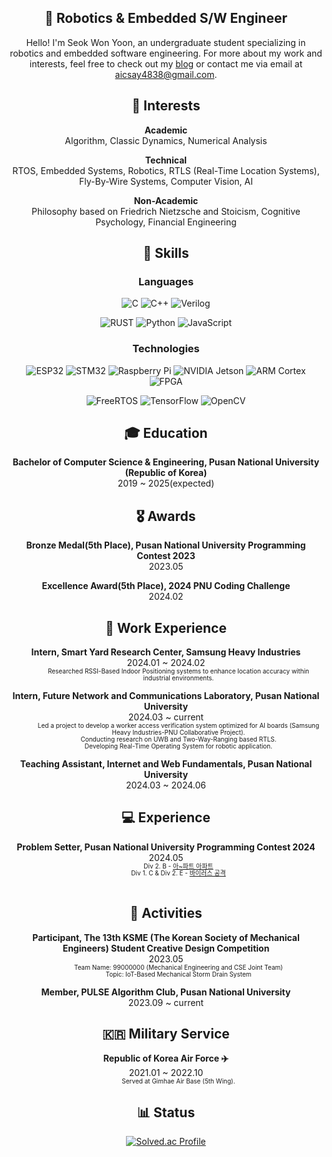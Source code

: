 
<div align="center">

## 👋 Robotics & Embedded S/W Engineer
Hello! I'm Seok Won Yoon, an undergraduate student specializing in robotics and embedded software engineering. For more about my work and interests, feel free to check out my [blog](https://velog.io/@dev_sw_yoon) or contact me via email at [aicsay4838@gmail.com](mailto:aicsay4838@gmail.com).

## 🌟 Interests

**Academic**<br> Algorithm, Classic Dynamics, Numerical Analysis

**Technical**<br> RTOS, Embedded Systems, Robotics, RTLS (Real-Time Location Systems), Fly-By-Wire Systems, Computer Vision, AI

**Non-Academic**<br>
Philosophy based on Friedrich Nietzsche and Stoicism, Cognitive Psychology, Financial Engineering

## 🔨 Skills

### Languages
![C](https://img.shields.io/badge/C-00599C.svg?style=for-the-badge&logo=c&logoColor=white) ![C++](https://img.shields.io/badge/C++-00599C.svg?style=for-the-badge&logo=cplusplus&logoColor=white)  ![Verilog](https://img.shields.io/badge/Verilog-007ACC.svg?style=for-the-badge&logo=verilog&logoColor=white)

![RUST](https://img.shields.io/badge/Rust-000000.svg?style=for-the-badge&logo=rust&logoColor=white) ![Python](https://img.shields.io/badge/Python-3776AB.svg?style=for-the-badge&logo=python&logoColor=white) ![JavaScript](https://img.shields.io/badge/JavaScript-F7DF1E.svg?style=for-the-badge&logo=javascript&logoColor=black) 

### Technologies
![ESP32](https://img.shields.io/badge/ESP32-E7352C.svg?style=for-the-badge&logo=espressif&logoColor=white)  ![STM32](https://img.shields.io/badge/STM32-03234B.svg?style=for-the-badge&logo=stmicroelectronics&logoColor=white)  ![Raspberry Pi](https://img.shields.io/badge/Raspberry%20Pi-A22846.svg?style=for-the-badge&logo=raspberrypi&logoColor=white) ![NVIDIA Jetson](https://img.shields.io/badge/NVIDIA%20Jetson-76B900.svg?style=for-the-badge&logo=nvidia&logoColor=white) ![ARM Cortex](https://img.shields.io/badge/ARM%20Cortex-0091BD.svg?style=for-the-badge&logo=arm&logoColor=white)  ![FPGA](https://img.shields.io/badge/FPGA-FF9A00.svg?style=for-the-badge&logo=xilinx&logoColor=white)

![FreeRTOS](https://img.shields.io/badge/FreeRTOS-0081CB.svg?style=for-the-badge&logo=freertos&logoColor=white)  ![TensorFlow](https://img.shields.io/badge/TensorFlow-FF6F00.svg?style=for-the-badge&logo=tensorflow&logoColor=white) ![OpenCV](https://img.shields.io/badge/OpenCV-5C3EE8.svg?style=for-the-badge&logo=opencv&logoColor=white) 

## 🎓 Education

**Bachelor of Computer Science & Engineering, Pusan National University (Republic of Korea)** <br>
2019 ~ 2025(expected)

## 🎖️ Awards
**Bronze Medal(5th Place), Pusan National University Programming Contest 2023** <br>
2023.05<br>

**Excellence Award(5th Place), 2024 PNU Coding Challenge** <br>
2024.02<br>

## 💼 Work Experience

**Intern, Smart Yard Research Center, Samsung Heavy Industries** <br>
2024.01 ~ 2024.02<br>
<span style="display: block; line-height: 1.1; font-size: 10px; margin-left: 40px;">Researched RSSI-Based Indoor Positioning systems to enhance location accuracy within industrial environments.</span>

**Intern, Future Network and Communications Laboratory, Pusan National University** <br>
2024.03 ~ current<br>
<span style="display: block; line-height: 1.1; font-size: 10px; margin-left: 40px;">Led a project to develop a worker access verification system optimized for AI boards (Samsung Heavy Industries-PNU Collaborative Project).<br>Conducting research on UWB and Two-Way-Ranging based RTLS.<br>
Developing Real-Time Operating System for robotic application.  </span>

**Teaching Assistant, Internet and Web Fundamentals, Pusan National University** <br>
2024.03 ~ 2024.06<br>

## 💻 Experience

**Problem Setter, Pusan National University Programming Contest 2024** <br>
2024.05<br>
<span style="display: block; line-height: 1.1; font-size: 10px; margin-left: 40px;">Div 2. B - [아~파트 아파트](https://www.acmicpc.net/problem/31797)<br>
Div 1. C & Div 2. E - [바이러스 공격](https://www.acmicpc.net/problem/31791)</span><br>

## 🔎 Activities

**Participant, The 13th KSME (The Korean Society of Mechanical Engineers) Student Creative Design Competition** <br>
2023.05<br>
<span style="display: block; line-height: 1.1; font-size: 10px; margin-left: 40px;">Team Name: 99000000 (Mechanical Engineering and CSE Joint Team)<br>Topic: IoT-Based Mechanical Storm Drain System</span>

**Member, PULSE Algorithm Club, Pusan National University**<br>
2023.09 ~ current<br>

## 🇰🇷 Military Service

**Republic of Korea Air Force ✈️**<br> 2021.01 ~ 2022.10<br> <span style="display: block; line-height: 1.1; font-size: 10px; margin-left: 40px;">Served at Gimhae Air Base (5th Wing).</span>

## 📊 Status
<a href="https://solved.ac/say4838">![Solved.ac Profile](http://mazassumnida.wtf/api/generate_badge?boj=say4838)</a>

</div>
